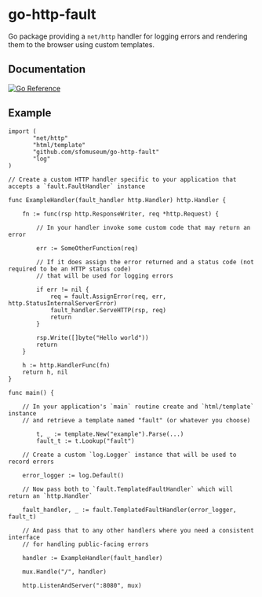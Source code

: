 # go-http-fault

Go package providing a `net/http` handler for logging errors and rendering them to the browser using custom templates.

## Documentation

[![Go Reference](https://pkg.go.dev/badge/github.com/sfomuseum/go-http-fault.svg)](https://pkg.go.dev/github.com/sfomuseum/go-http-fault)

## Example

```
import (
       "net/http"
       "html/template"
       "github.com/sfomuseum/go-http-fault"
       "log"
)

// Create a custom HTTP handler specific to your application that accepts a `fault.FaultHandler` instance

func ExampleHandler(fault_handler http.Handler) http.Handler {

	fn := func(rsp http.ResponseWriter, req *http.Request) {

		// In your handler invoke some custom code that may return an error
		
		err := SomeOtherFunction(req)

		// If it does assign the error returned and a status code (not required to be an HTTP status code)
		// that will be used for logging errors
		
		if err != nil {
			req = fault.AssignError(req, err, http.StatusInternalServerError)
			fault_handler.ServeHTTP(rsp, req)
			return
		}

		rsp.Write([]byte("Hello world"))
		return
	}

	h := http.HandlerFunc(fn)
	return h, nil
}

func main() {

	// In your application's `main` routine create and `html/template` instance
	// and retrieve a template named "fault" (or whatever you choose)
	
     	t, _ := template.New("example").Parse(...)
        fault_t := t.Lookup("fault")

	// Create a custom `log.Logger` instance that will be used to record errors
	
	error_logger := log.Default()

	// Now pass both to `fault.TemplatedFaultHandler` which will return an `http.Handler`
	
	fault_handler, _ := fault.TemplatedFaultHandler(error_logger, fault_t)

	// And pass that to any other handlers where you need a consistent interface
	// for handling public-facing errors
	
	handler := ExampleHandler(fault_handler)

	mux.Handle("/", handler)

	http.ListenAndServer(":8080", mux)
```